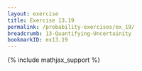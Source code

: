```yaml
---
layout: exercise
title: Exercise 13.19
permalink: /probability-exercises/ex_19/
breadcrumb: 13-Quantifying-Uncertainity
bookmarkID: ex13.19
---
```


{% include mathjax_support %}
